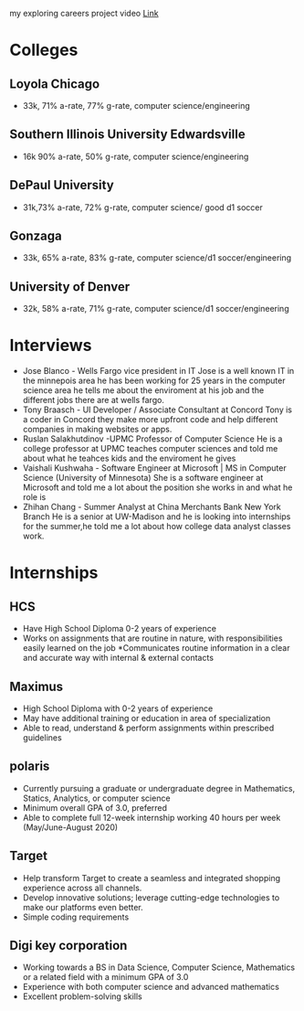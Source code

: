 my exploring careers project video
[Link](https://www.youtube.com/watch?v=dfuDW7CPNWM)
# Colleges
## Loyola Chicago
* 33k, 71% a-rate, 77% g-rate, computer science/engineering
## Southern Illinois University Edwardsville
*  16k 90% a-rate, 50% g-rate, computer science/engineering
## DePaul University
*  31k,73% a-rate, 72% g-rate, computer science/ good d1 soccer
## Gonzaga
*  33k, 65% a-rate, 83% g-rate, computer science/d1 soccer/engineering
## University of Denver
*  32k, 58% a-rate, 71% g-rate,  computer science/d1 soccer/engineering
# Interviews
- Jose Blanco - Wells Fargo vice president in IT
Jose is a well known IT in the minnepois area he has been working for 25 years in the computer science area he tells me about the enviroment at his job and the different jobs there are at wells fargo.
- Tony Braasch - UI Developer / Associate Consultant at Concord
Tony is a coder in Concord they make more upfront code and help different companies in making websites or apps.
- Ruslan Salakhutdinov -UPMC Professor of Computer Science
He is a college professor at UPMC teaches computer sciences and told me about what he teahces kids and the enviroment he gives
- Vaishali Kushwaha - Software Engineer at Microsoft | MS in Computer Science (University of Minnesota)
She is a software engineer at Microsoft and told me a lot about the position she works in and what he role is
- Zhihan Chang - Summer Analyst at China Merchants Bank New York Branch
He is a senior at UW-Madison and he is looking into internships for the summer,he told me a lot
about how college data analyst classes work.
# Internships
## HCS
* Have High School Diploma 0-2 years of experience
* Works on assignments that are routine in nature, with responsibilities easily learned on the job
*Communicates routine information in a clear and accurate way with internal & external contacts

## Maximus
* High School Diploma with 0-2 years of experience
* May have additional training or education in area of specialization
* Able to read, understand & perform assignments within prescribed guidelines


## polaris
* Currently pursuing a graduate or undergraduate degree in Mathematics, Statics, Analytics, or computer science
*  Minimum overall GPA of 3.0, preferred
* Able to complete full 12-week internship working 40 hours per week (May/June-August 2020)


## Target
* Help transform Target to create a seamless and integrated shopping experience across all channels.
* Develop innovative solutions; leverage cutting-edge technologies to make our platforms even better.
* Simple coding requirements

## Digi key corporation
* Working towards a BS in Data Science, Computer Science, Mathematics or a related field with a minimum GPA of 3.0
* Experience with both computer science and advanced mathematics
* Excellent problem-solving skills
